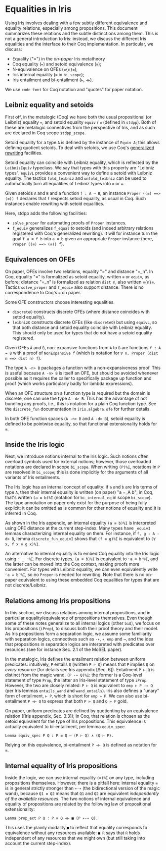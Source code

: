 # Equalities in Iris

Using Iris involves dealing with a few subtly different equivalence and equality
relations, especially among propositions.
This document summarizes these relations and the subtle distinctions among them.
This is not a general introduction to Iris: instead, we discuss the different
Iris equalities and the interface to their Coq implementation. In particular, we
discuss:
- Equality ("=") in the *on-paper* Iris metatheory
- Coq equality (`=`) and setoid equivalence (`≡`);
- N-equivalence on OFEs (`≡{n}≡`);
- Iris internal equality (`≡` in `bi_scope`);
- Iris entailment and bi-entailment (`⊢`, `⊣⊢`).

We use `code font` for Coq notation and "quotes" for paper notation.

## Leibniz equality and setoids

First off, in the metalogic (Coq) we have both the usual propositional (or
Leibniz) equality `=`, and setoid equality `equiv` / `≡` (defined in `stdpp`).
Both of these are metalogic connectives from the perspective of Iris, and as
such are declared in Coq scope `stdpp_scope`.

Setoid equality for a type `A` is defined by the instance of `Equiv A`; this
allows defining quotient setoids. To deal with setoids, we use Coq's
[generalized
rewriting](https://coq.inria.fr/refman/addendum/generalized-rewriting.html)
facilities.

Setoid equality can coincide with Leibniz equality, which is reflected by the
`LeibnizEquiv` typeclass. We say that types with this property are "Leibniz
types". `equivL` provides a convenient way to define a setoid with Leibniz
equality. The tactics `fold_leibniz` and `unfold_leibniz` can be used to
automatically turn all equalities of Leibniz types into `≡` or `=`.

Given setoids `A` and `B` and a function `f : A → B`, an instance `Proper ((≡)
==> (≡)) f` declares that `f` respects setoid equality, as usual in Coq. Such
instances enable rewriting with setoid equalities.

Here, stdpp adds the following facilities:
- `solve_proper` for automating proofs of `Proper` instances.
- `f_equiv` generalizes `f_equal` to setoids (and indeed arbitrary relations
  registered with Coq's generalized rewriting). It will for instance turn the
  goal `f a ≡ f b` into `a ≡ b` given an appropriate `Proper` instance (here,
  `Proper ((≡) ==> (≡)) f`).

## Equivalences on OFEs

On paper, OFEs involve two relations, equality "=" and distance "=_n". In Coq,
equality "=" is formalized as setoid equality, written `≡` or `equiv`, as before;
distance "=_n" is formalized as relation `dist n`, also written `≡{n}≡`.
Tactics `solve_proper` and `f_equiv` also support distance. There is no
correspondence to Coq's `=` on paper.

Some OFE constructors choose interesting equalities.
- `discreteO` constructs discrete OFEs (where distance coincides with setoid equality).
- `leibnizO` constructs discrete OFEs (like `discreteO`) but using `equivL`, so
  that both distance and setoid equality coincide with Leibniz equality. This
  should only be used for types that do not have a setoid equality registered.

Given OFEs `A` and `B`, non-expansive functions from `A` to `B` are functions
`f : A → B` with a proof of `NonExpansive f` (which is notation for `∀ n, Proper
(dist n ==> dist n) f`).

The type `A -n> B` packages a function with a non-expansiveness proof. This is
useful because `A -n> B` is itself an OFE, but should be avoided whenever
possible as it requires the caller to specifically package up function and proof
(which works particularly badly for lambda expressions).

When an OFE structure on a function type is required but the domain is discrete,
one can use the type `A -d> B`.  This has the advantage of not bundling any
proofs, i.e., this is notation for a plain Coq function type. See the
`discrete_fun` documentation in `iris.algebra.ofe` for further details.

In both OFE function spaces (`A -n> B` and `A -d> B`), setoid equality is
defined to be pointwise equality, so that functional extensionality holds for `≡`.

## Inside the Iris logic

Next, we introduce notions internal to the Iris logic. Such notions often
overload symbols used for external notions; however, those overloaded notations
are declared in scope `bi_scope`. When writing `(P)%I`, notations in `P` are
resolved in `bi_scope`; this is done implicitly for the arguments of all
variants of Iris entailments.

The Iris logic has an internal concept of equality: if `a` and `b` are Iris
terms of type `A`, then their internal equality is written (on paper) "a =_A b";
in Coq, that's written `(a ≡ b)%I` (notation for `bi_internal_eq` in scope
`bi_scope`). The type annotation on paper only exist for the purpose of being
fully explicit; it can be omitted as is common for other notions of equality and
it is inferred in Coq.

As shown in the Iris appendix, an internal equality `(a ≡ b)%I` is interpreted using
OFE distance at the current step-index. Many types have `_equivI` lemmas
characterizing internal equality on them. For instance, if `f, g : A -d> B`,
lemma `discrete_fun_equivI` shows that `(f ≡ g)%I` is equivalent to
`(∀ x, f x ≡ g x)%I`.

An alternative to internal equality is to embed Coq equality into the Iris logic
using `⌜ _ ⌝%I`.  For discrete types, `(a ≡ b)%I` is equivalent to `⌜a ≡ b⌝%I`,
and the latter can be moved into the Coq context, making proofs more convenient.
For types with Leibniz equality, we can even equivalently write `⌜a = b⌝%I`, so
no `Proper` is needed for rewriting.  Note that there is no on-paper equivalent
to using these embedded Coq equalities for types that are not discrete/Leibniz.

## Relations among Iris propositions

In this section, we discuss relations among internal propositions, and in particular equality/equivalence of propositions themselves.
Even though some of these notes generalize to all internal logics (other
`bi`s), we focus on Iris propositions (`iProp`), to discuss both their proof
theory and their model.
As Iris propositions form a separation logic, we assume some familiarity with
separation logics, connectives such as `-∗`, `∗`, `emp` and `→`, and the idea
that propositions in separation logics are interpreted with predicates over
resources (see for instance Sec. 2.1 of the MoSEL paper).

In the metalogic, Iris defines the entailment relation between uniform
predicates: intuitively, `P` entails `Q` (written `P ⊢ Q`) means that `P`
implies `Q` on _every_ resource (for details see Iris appendix [Sec. 6]).
Entailment `P ⊢ Q` is distinct from the magic wand, `(P -∗ Q)%I`: the former is
a Coq-level statement of type `Prop`, the latter an Iris-level statement of type
`iProp`.  However, the two are closely related: `P ⊢ Q` is equivalent to `emp ⊢
P -∗ Q` (per Iris lemmas `entails_wand` and `wand_entails`).  Iris also defines
a "unary" form of entailment, `⊢ P`, which is short for `emp ⊢ P`.
We can also use bi-entailment `P ⊣⊢ Q` to express that both `P ⊢ Q` and `Q ⊢ P` gold.

On paper, uniform predicates are defined by quotienting by an equivalence
relation ([Iris appendix, Sec. 3.3]); in Coq, that relation is chosen as the
setoid equivalent for the type of Iris propositions.
This equivalence is actually equivalent to bi-entailment, per lemma `equiv_spec`:
```coq
Lemma equiv_spec P Q : P ≡ Q ↔ (P ⊢ Q) ∧ (Q ⊢ P).
```
Relying on this equivalence, bi-entailment `P ⊣⊢ Q` is defined as notation for `≡`.

## Internal equality of Iris propositions

Inside the logic, we can use internal equality `(≡)%I` on any type, including
propositions themselves.  However, there is a pitfall here: internal equality
`≡` is in general strictly stronger than `∗-∗` (the bidirectional version of the
magic wand), because `Q1 ≡ Q2` means that `Q1` and `Q2` are equivalent
_independently of the available resources_.  The two notions of internal
equivalence and equality of propositions are related by the following law of
propositional extensionality:
```coq
Lemma prop_ext P Q : P ≡ Q ⊣⊢ ■ (P ∗-∗ Q).
```
This uses the plainly modality `■` to reflect that equality corresponds to
equivalence without any resources available: `■ R` says that `R` holds
independent of any resources that we might own (but still taking into account
the current step-index).
